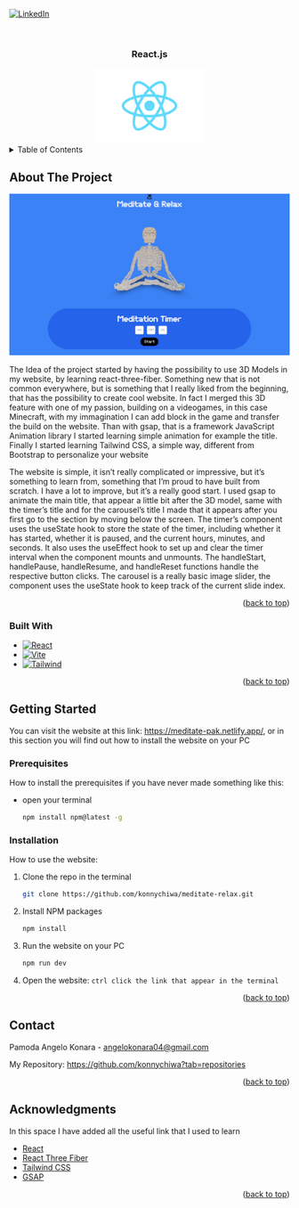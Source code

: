 <a id="readme-top"></a>

[![LinkedIn][linkedin-shield]][linkedin-url]



<!-- PROJECT LOGO -->
<br />
<h3 align="center">React.js</h3>

<div align="center">
  <a href="https://it.legacy.reactjs.org/">
    <img src="public/assets/images/reactLogo.png" alt="Logo" width="200" >
  </a>
</div>



<!-- TABLE OF CONTENTS -->
<details>
  <summary>Table of Contents</summary>
  <ol>
    <li>
      <a href="#about-the-project">About The Project</a>
      <ul>
        <li><a href="#built-with">Built With</a></li>
      </ul>
    </li>
    <li>
      <a href="#getting-started">Getting Started</a>
      <ul>
        <li><a href="#prerequisites">Prerequisites</a></li>
        <li><a href="#installation">Installation</a></li>
      </ul>
    </li>
    <li><a href="#contact">Contact</a></li>
    <li><a href="#acknowledgments">Acknowledgments</a></li>
  </ol>
</details>



<!-- ABOUT THE PROJECT -->
## About The Project

[![Product Name Screen Shot][product-screenshot]](https://meditate-pak.netlify.app/)

The Idea of the project started by having the possibility to use 3D Models in my website, by learning react-three-fiber. Something new that is not common everywhere, but is something that I really liked from the beginning, that has the possibility to create cool website. In fact I merged this 3D feature with one of my passion, building on a videogames, in this case Minecraft, with my immagination I can add block in the game and transfer the build on the website. Than with gsap, that is a framework JavaScript Animation library I started learning simple animation for example the title. Finally I started learning Tailwind CSS, a simple way, different from Bootstrap to personalize your website

The website is simple, it isn’t really complicated or impressive, but it’s something to learn from, something that I’m proud to have built from scratch. I have a lot to improve, but it’s a really good start. 
I used gsap to animate the main title, that appear a little bit after the 3D model, same with the timer’s title and for the carousel’s title I made that it appears after you first go to the section by moving below the screen.
The timer’s component uses the useState hook to store the state of the timer, including whether it has started, whether it is paused, and the current hours, minutes, and seconds. It also uses the useEffect hook to set up and clear the timer interval when the component mounts and unmounts. The handleStart, handlePause, handleResume, and handleReset functions handle the respective button clicks.
The carousel is a really basic image slider, the component uses the useState hook to keep track of the current slide index.

<p align="right">(<a href="#readme-top">back to top</a>)</p>



### Built With


* [![React][React.js]][React-url]
* [![Vite]][Vite-url]
* [![Tailwind][TailwindCSS]][Tailwind-url]

<p align="right">(<a href="#readme-top">back to top</a>)</p>



<!-- GETTING STARTED -->
## Getting Started

You can visit the website at this link: https://meditate-pak.netlify.app/, or
in this section you will find out how to install the website on your PC

### Prerequisites

How to install the prerequisites if you have never made something like this:
* open your terminal
  ```sh
  npm install npm@latest -g
  ```

### Installation

How to use the website:

1. Clone the repo in the terminal
   ```sh
   git clone https://github.com/konnychiwa/meditate-relax.git
   ```
2. Install NPM packages
   ```sh
   npm install
   ```
3. Run the website on your PC
   ```sh
   npm run dev
   ```
4. Open the website: 
   `
   ctrl click the link that appear in the terminal
   `

<p align="right">(<a href="#readme-top">back to top</a>)</p>



<!-- CONTACT -->
## Contact

Pamoda Angelo Konara - angelokonara04@gmail.com

My Repository: https://github.com/konnychiwa?tab=repositories

<p align="right">(<a href="#readme-top">back to top</a>)</p>



<!-- ACKNOWLEDGMENTS -->
## Acknowledgments

In this space I have added all the useful link that I used to learn

* [React](https://it.legacy.reactjs.org/)
* [React Three Fiber](https://r3f.docs.pmnd.rs/getting-started/introduction)
* [Tailwind CSS](https://tailwindcss.com/)
* [GSAP](https://gsap.com/)

<p align="right">(<a href="#readme-top">back to top</a>)</p>



<!-- MARKDOWN LINKS & IMAGES -->
<!-- https://www.markdownguide.org/basic-syntax/#reference-style-links -->
[linkedin-shield]: https://img.shields.io/badge/-LinkedIn-black.svg?style=for-the-badge&logo=linkedin&colorB=555
[linkedin-url]: https://www.linkedin.com/in/pamoda-angelo-konara/
[product-screenshot]: public/assets/images/product.png
[React.js]: https://img.shields.io/badge/React-%2320232a.svg?logo=react&logoColor=%2361DAFB
[React-url]: https://reactjs.org/
[Vite]: https://img.shields.io/badge/Vite-646CFF?logo=vite&logoColor=fff
[Vite-url]: https://vite.dev/
[TailwindCSS]: https://img.shields.io/badge/Tailwind_CSS-06B6D4?style=flat&logo=tailwind-css&logoColor=white
[Tailwind-url]: https://tailwindcss.com/
